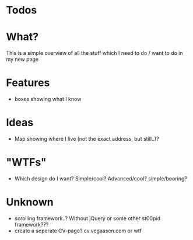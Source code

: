 Todos
=================

# What?

This is a simple overview of all the stuff which I need to do / want to do in my new page

# Features

* boxes showing what I know

# Ideas

* Map showing where I live (not the exact address, but still..)?

# "WTFs"

* Which design do I want? Simple/cool? Advanced/cool? simple/booring?

# Unknown

* scrolling framework..? WIthout jQuery or some other st00pid framework???
* create a seperate CV-page? cv.vegaasen.com or wtf